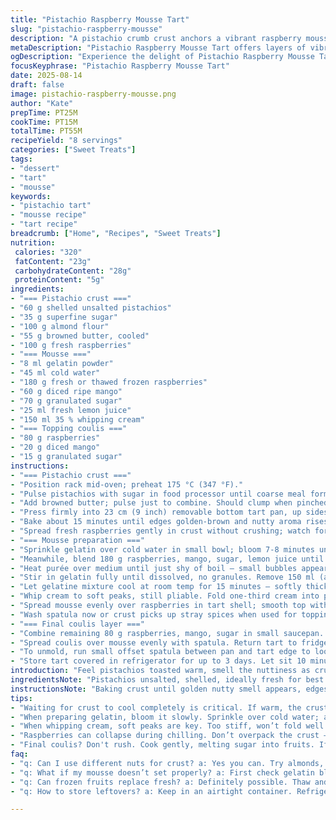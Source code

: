 ```yaml
---
title: "Pistachio Raspberry Mousse Tart"
slug: "pistachio-raspberry-mousse"
description: "A pistachio crumb crust anchors a vibrant raspberry mousse tart. Shelled pistachios combined with almond flour and browned butter add depth. Fresh mango slices replace some raspberries for a subtle tropical twist. Gelatin sets the airy mousse, made with whipped cream and fresh citrus. The tart chills until firm with a final layer of tangy raspberry-mango coulis. No eggs needed. The short bake time to toast crust and precise folding keep textures distinct. Refrigeration critical to clean slicing and flavor melding. Store chilled up to 3 days."
metaDescription: "Pistachio Raspberry Mousse Tart offers layers of vibrant raspberry mousse, crunchy pistachio crust, and tropical mango. A true delight."
ogDescription: "Experience the delight of Pistachio Raspberry Mousse Tart with a crunchy crust, airy mousse, and bright coulis. A treat for all occasions."
focusKeyphrase: "Pistachio Raspberry Mousse Tart"
date: 2025-08-14
draft: false
image: pistachio-raspberry-mousse.png
author: "Kate"
prepTime: PT25M
cookTime: PT15M
totalTime: PT55M
recipeYield: "8 servings"
categories: ["Sweet Treats"]
tags:
- "dessert"
- "tart"
- "mousse"
keywords:
- "pistachio tart"
- "mousse recipe"
- "tart recipe"
breadcrumb: ["Home", "Recipes", "Sweet Treats"]
nutrition: 
 calories: "320"
 fatContent: "23g"
 carbohydrateContent: "28g"
 proteinContent: "5g"
ingredients:
- "=== Pistachio crust ==="
- "60 g shelled unsalted pistachios"
- "35 g superfine sugar"
- "100 g almond flour"
- "55 g browned butter, cooled"
- "100 g fresh raspberries"
- "=== Mousse ==="
- "8 ml gelatin powder"
- "45 ml cold water"
- "180 g fresh or thawed frozen raspberries"
- "60 g diced ripe mango"
- "70 g granulated sugar"
- "25 ml fresh lemon juice"
- "150 ml 35 % whipping cream"
- "=== Topping coulis ==="
- "80 g raspberries"
- "20 g diced mango"
- "15 g granulated sugar"
instructions:
- "=== Pistachio crust ==="
- "Position rack mid-oven; preheat 175 °C (347 °F)."
- "Pulse pistachios with sugar in food processor until coarse meal forms — no oily paste. Add almond flour, pulse briefly."
- "Add browned butter; pulse just to combine. Should clump when pinched. Too wet — adds more almond flour sparingly."
- "Press firmly into 23 cm (9 inch) removable bottom tart pan, up sides evenly. Pat firmly to avoid cracks after baking."
- "Bake about 15 minutes until edges golden-brown and nutty aroma rises. Cool at least 35 minutes. Crust firms as it cools."
- "Spread fresh raspberries gently in crust without crushing; watch for overflow beyond pan’s rim — raspberries compress during chilling."
- "=== Mousse preparation ==="
- "Sprinkle gelatin over cold water in small bowl; bloom 7-8 minutes until surface looks spongy but intact."
- "Meanwhile, blend 180 g raspberries, mango, sugar, lemon juice until smooth. Pass through fine mesh sieve over small saucepan; discard seeds."
- "Heat purée over medium until just shy of boil — small bubbles appear around edges. Remove from heat immediately."
- "Stir in gelatin fully until dissolved, no granules. Remove 150 ml (about 2/3 cup) purée into mixing bowl; set rest aside, leave warm."
- "Let gelatine mixture cool at room temp for 15 minutes — softly thickened, not set. Too cold and gelatin locks up; too warm and cream will melt."
- "Whip cream to soft peaks, still pliable. Fold one-third cream into purée gently to lighten. Fold remaining cream carefully — preserve air bubbles for mousse texture."
- "Spread mousse evenly over raspberries in tart shell; smooth top with angled spatula. Chill 35 minutes until surface feels set but not firm."
- "Wash spatula now or crust picks up stray spices when used for topping."
- "=== Final coulis layer ==="
- "Combine remaining 80 g raspberries, mango, sugar in small saucepan. Cook gently until sugar dissolves, fruit softens but not broken down, about 5 minutes. Cool slightly."
- "Spread coulis over mousse evenly with spatula. Return tart to fridge for 3.5 to 4 hours or until mousse is firm and holds shape when touched."
- "To unmold, run small offset spatula between pan and tart edge to loosen gently; invert base if removable. Use sharp serrated knife to cut neat slices; wipe blade between cuts to prevent smearing."
- "Store tart covered in refrigerator for up to 3 days. Let sit 10 minutes at room temp before serving to mellow chilled firmness."
introduction: "Feel pistachios toasted warm, smell the nuttiness as crust cooks — different from plain butter crust. Pressing almond flour with pistachios adds fat and bite; makes topping sturdy enough to hold moisture from filling. Why mango? Adds textural contrast and subtle sweetness, cuts raspberries tartness. Blooming gelatin is crucial — if rushed or overheated, you lose set. The purée’s temperature matters when folding with cream — too cold gelatin gel traps lumps, too warm melts whipped cream and collapses mousse. Patience—watch surfaces, textures, aromas. Chilling phases not arbitrary; each signals molecular changes. Fresh raspberries scatter unevenly? They compress and shrink; don’t overfill. Folding whipped cream too aggressively deflates air; firm mousse turns dry. The last coulis layer adds brightness, color, balances sweetness. A sharp serrated knife cleans edges, preserves layers. The tart’s texture and flavour develop over hours in fridge. No eggs—stable mousse solely from gelatin and cream, easier but precise. This method works even if fresh berries short. Replace with thawed frozen for no compromise. One slip and mousse splits or curdles — watch temps. Chill, slice, serve. Less fuss than it looks."
ingredientsNote: "Pistachios unsalted, shelled, ideally fresh for best aroma. In a pinch, use blanched almonds for crust but flavor is milder. Browned butter increases nuttiness and richness; if pressed for time, clarified butter or melted unsalted butter works but flavor flattens. Almond flour lends fat and moisture; can substitute with finely ground oats for gluten-intolerance but texture shifts. Fresh raspberries preferred but frozen and thawed are OK; drain excess liquid to avoid soggy crust. Gelatin powder bloom essential; powdered works smoother than sheets but sheets can be substituted by adjusting quantity (1 sheet ≈ 1.5 tsp powdered). Mango diced adds mild sweetness and freshness; other stone fruits like peach or nectarine can substitute seasonally. Use real whipping cream, not stabilized or reduced fat; whipping ability impacts mousse volume and stability. Sugar amount balances acidity — adjust to raspberries’ tartness and mango ripeness. Lemon juice brightens but do not exceed amount or mousse may seize."
instructionsNote: "Baking crust until golden nutty smell appears, edges firm to touch; visual and smell cues over timer. The crust must cool fully — still warm and the butter bleeds into pan and weakens structure. Distribute berries so surface not overly crowded — they shrink during chilling; gaps will fill with mousse, maintaining even thickness. Bloom gelatin fully — unmixed powder signals poor set, lumps. Heat purée carefully; boiling destroys flavor, curdles gelatin. Cool purée to just thickened texture before cream; if foam collapses, mousse has runny texture. Whip cream to soft peaks; over-whipped cream stiffens and is hard to fold, under-whipped mousse lacks volume and firmness. Fold cream gently—use spatula slicing motion, avoid stirring. Chill mousse until surface feels gelatinous but flexible; testing by light touch with finger. Wash spatula before coulis layer to prevent crust disruption. Final coulis cooks fruit gently — broken fruit and sugars meld, giving gloss and tangy topping. Refrigerate fully until mousse firm to slice cleanly; premature slicing leads to mess. Loosen tart carefully before removing sides to prevent breakage. Sharp knives and gentle wiping between cuts make neat slices, showcasing really crisp crust and airy mousse contrast."
tips:
- "Waiting for crust to cool completely is critical. If warm, the crust can weaken; watch for golden edges and nutty aroma. Those signals mean it's done. Filling warm crust can lead to soggy bottom. Not a good look."
- "When preparing gelatin, bloom it slowly. Sprinkle over cold water; avoid heating it too quickly. If it clumps, set up a disaster for mousse. Keep attention on texture. Too thick? Start again, or add liquid slowly to rescue it."
- "When whipping cream, soft peaks are key. Too stiff, won’t fold well. Too soft, mousse collapses. Whip gently and check often. Cream should hold its shape; visual cue is crucial. Think velvety, airy. That's the goal."
- "Raspberries can collapse during chilling. Don’t overpack the crust — gaps make a big difference. Watch that space; mousse fills in. Using frozen raspberries is fine, but drain excess liquid well."
- "Final coulis? Don't rush. Cook gently, melting sugar into fruits. If broken down too much, too liquid. Look for slight thickness; it adds gloss. Chill after, aligns flavors. Fruit should still have some form."
faq:
- "q: Can I use different nuts for crust? a: Yes you can. Try almonds, walnuts. Less flavor depth. Consider texture differences too; adjust flour amounts based on nut oils."
- "q: What if my mousse doesn’t set properly? a: First check gelatin bloom status. Was it too warm or too cold? If not thick, whisk in more whipped cream slowly, re-approach tempering."
- "q: Can frozen fruits replace fresh? a: Definitely possible. Thaw and drain them. Too much liquid ruins texture. Just remember, frozen fruits could impact overall sweetness too."
- "q: How to store leftovers? a: Keep in an airtight container. Refrigerate, up to three days. Tart can lose some texture, but flavors meld. Serve at room temp for softer texture."

---
```

